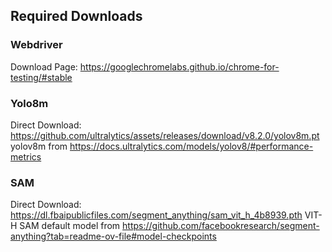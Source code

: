 ## Required Downloads
### Webdriver
Download Page: https://googlechromelabs.github.io/chrome-for-testing/#stable

### Yolo8m
Direct Download: https://github.com/ultralytics/assets/releases/download/v8.2.0/yolov8m.pt
yolov8m from https://docs.ultralytics.com/models/yolov8/#performance-metrics

### SAM
Direct Download: https://dl.fbaipublicfiles.com/segment_anything/sam_vit_h_4b8939.pth
VIT-H SAM default model from https://github.com/facebookresearch/segment-anything?tab=readme-ov-file#model-checkpoints
